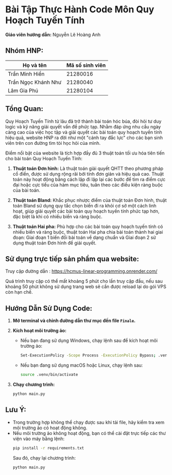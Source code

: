 
# Bài Tập Thực Hành Code Môn Quy Hoạch Tuyến Tính

**Giáo viên hướng dẫn:** Nguyễn Lê Hoàng Anh

## Nhóm HNP:

| Họ và tên           | Mã số sinh viên |
|---------------------|-----------------|
| Trần Minh Hiển      | 21280016        |
| Trần Ngọc Khánh Như | 21280040        |
| Lâm Gia Phú         | 21280104        |

## Tổng Quan:

Quy Hoạch Tuyến Tính từ lâu đã trở thành bài toán hóc búa, đòi hỏi tư duy logic và kỹ năng giải quyết vấn đề phức tạp. Nhằm đáp ứng nhu cầu ngày càng cao của việc học tập và giải quyết các bài toán quy hoạch tuyến tính hiệu quả, website HNP ra đời như một "cánh tay đắc lực" cho các bạn sinh viên trên con đường tìm tòi học hỏi của mình.  

Điểm nổi bật của website là tích hợp đầy đủ 3 thuật toán tối ưu hóa tiên tiến cho bài toán Quy Hoạch Tuyến Tính: 

1. **Thuật toán Đơn hình:** Là thuật toán giải quyết QHTT theo phương pháp cổ điển, được sử dụng rộng rãi bởi tính đơn giản và hiệu quả cao. Thuật toán này hoạt động bằng cách lặp đi lặp lại các bước để tìm ra điểm cực đại hoặc cực tiểu của hàm mục tiêu, tuân theo các điều kiện ràng buộc của bài toán. 

2. **Thuật toán Bland:** Khắc phục nhược điểm của thuật toán Đơn hình, thuật toán Bland sử dụng quy tắc chọn biến đi ra khỏi cơ sở một cách linh hoạt, giúp giải quyết các bài toán quy hoạch tuyến tính phức tạp hơn, đặc biệt là khi có nhiều biến và ràng buộc. 

3. **Thuật toán Hai pha:** Phù hợp cho các bài toán quy hoạch tuyến tính có nhiều biến và ràng buộc, thuật toán Hai pha chia bài toán thành hai giai đoạn: Giai đoạn 1 biến đổi bài toán về dạng chuẩn và Giai đoạn 2 sử dụng thuật toán Đơn hình để giải quyết. 

## Sử dụng trực tiếp sản phẩm qua website:
Truy cập đường dẫn : https://hcmus-linear-programming.onrender.com/

Quá trình truy cập có thể mất khoảng 5 phút cho lần truy cập đầu, nếu sau khoảng 50 phút không sử dụng trang web sẽ cần được reload lại do gói VPS còn hạn chế.

## Hướng Dẫn Sử Dụng Code:

1. **Mở terminal và chỉnh đường dẫn thư mục đến file `Finale`.**

2. **Kích hoạt môi trường ảo:**
    - Nếu bạn đang sử dụng Windows, chạy lệnh sau để kích hoạt môi trường ảo:
      ```bash
      Set-ExecutionPolicy -Scope Process -ExecutionPolicy Bypass; .venv\Scripts\Activate
      ```
    - Nếu bạn đang sử dụng macOS hoặc Linux, chạy lệnh sau:
      ```bash
      source .venv/bin/activate
      ```

3. **Chạy chương trình:**
    ```bash
    python main.py
    ```

## Lưu Ý:
- Trong trường hợp không thể chạy được sau khi tải file, hãy kiểm tra xem môi trường ảo có hoạt động không.
- Nếu môi trường ảo không hoạt động, bạn có thể cài đặt trực tiếp các thư viện vào máy bằng lệnh:
  ```bash
  pip install -r requirements.txt
  ```
  Sau đó, chạy lại chương trình:
  ```bash
  python main.py
  ```



